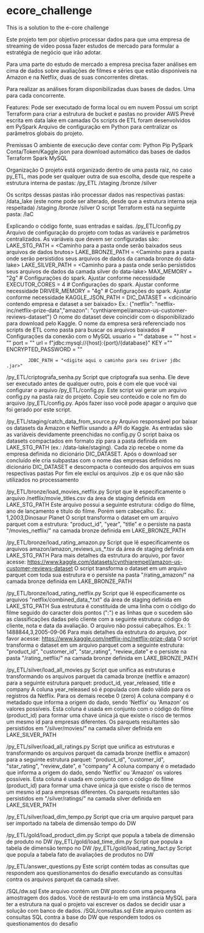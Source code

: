 # ecore_challenge
This is a solution to the e-core challenge 


Este projeto tem por objetivo processar dados para que uma empresa de streaming de vídeo possa fazer estudos de
mercado para formular a estratégia de negócio que irão adotar.

Para uma parte do estudo de mercado a empresa precisa fazer análises em cima de dados sobre avaliações de filmes e 
séries que estão disponíveis na Amazon e na Netflix, duas de suas concorrentes diretas.

Para realizar as análises foram disponibilizadas duas bases de dados. Uma para cada concorrente.

Features:
Pode ser executado de forma local ou em nuvem
Possui um script Terraform para criar a estrutura de bucket e pastas no provider AWS
Prevê escrita em data lake em camadas
Os scripts de ETL foram desenvolvidos em PySpark
Arquivo de configuração em Python para centralizar os parâmetros globais do projeto.

Premissas
O ambiente de execução deve contar com:
    Python
    Pip
    PySpark
    Conta/Token/Kaggle.json para download automático das bases de dados
    Terraform
    Spark
    MySQL

Organização
O projeto está organizado dentro de uma pasta raiz, no caso py_ETL, mas pode ser qualquer outra de sua escolha, desde que respeite a estrutura interna de pastas:
/py_ETL
    /staging
    /bronze
    /silver

Os scritps dessas pastas irão processar dados nas respectivas pastas:
/data_lake (este nome pode ser alterado, desde que a estrutura interna seja respeitada)
    /staging
    /bronze
    /silver
O script Terraform está na seguinte pasta:
/IaC

Explicando o código fonte, suas entradas e saídas.
/py_ETL/config.py
    Arquivo de configuração do projeto com todas as variáveis e parâmetros centralizados.
    As variáveis que devem ser configuradas são:
        LAKE_STG_PATH = <Caminho para a pasta onde serão baixados seus arquivos de dados brutos>
        LAKE_BRONZE_PATH = <Caminho para a pasta onde serão persistidos seus arquivos de dados da camada bronze do data-lake>
        LAKE_SILVER_PATH = <Caminho para a pasta onde serão persistidos seus arquivos de dados da camada silver do data-lake>
        MAX_MEMORY = "2g" # Configurações do spark. Ajustar conforme necessidade 
        EXECUTOR_CORES = 4 # Configurações do spark. Ajustar conforme necessidade
        DRIVER_MEMORY = "4g" # Configurações do spark. Ajustar conforme necessidade
        KAGGLE_JSON_PATH = <Caminho de arquivos de credenciais kaggle.json>
        DIC_DATASET = <dicinoário contendo empresa e dataset a ser baixado> 
            Ex.: {"netflix": "netflix-inc/netflix-prize-data","amazon": "cynthiarempel/amazon-us-customer-reviews-dataset"}
            O nome do dataset deve coincidir com o disponibilizado para download pelo Kaggle.
            O nome da empresa será referenciado nos scripts de ETL como pasta para buscar os arquivos baixados
        # Configurações da conexão com o MySQL
            usuario = "<digite aqui seu usuario>"
            database = "<digite aqui o nome do banco>"
            host = "<digite aqui nome ou ip do servidor mysql>"
            port = "<digite aqui a porta do mysql>"
            url = f"jdbc:mysql://{host}:{port}/{database}"
            KEY ="<coloque aqui sua chave>"
            ENCRYPTED_PASSWORD = "<cole aqui sua senha criptografada>"

            JDBC_PATH = "<digite aqui o caminho para seu driver jdbc .jar>"

/py_ETL/criptografa_senha.py
    Script que criptografa sua senha. Ele deve ser executado antes de qualquer outro, pois é com ele que você vai configurar o arquivo /py_ETL/config.py. Este script vai gerar um arquivo config.py na pasta raiz do projeto. Copie seu conteúdo e cole no fim do arquivo /py_ETL/config.py. Após fazer isso você pode apagar o arquivo que foi gerado por este script.

/py_ETL/staging/catch_data_from_source.py
    Arquivo responsável por baixar os datasets da Amazon e Netflix usando a API do Kaggle. 
    As entradas são as variáveis devidamente preenchidas no config.py
    O script baixa os datasets compactados em formato zip para a pasta definida em LAKE_STG_PATH (ex.: /data-lake/staging). Cada zip recebe o nome da empresa definida no dicionário DIC_DATASET.
    Após o download ser concluído ele cria subpastas com o nome das empresas definidos no dicionário DIC_DATASET e descompacta o conteúdo dos arquivos em suas respectivas pastas
    Por fim ele exclui os arquivos .zip e os que não são utilizados no processamento

/py_ETL/bronze/load_movies_netflix.py
    Script que lê especificamente o arquivo /netflix/movie_titles.csv da área de staging definida em  LAKE_STG_PATH
    Este arquivo possui a seguinte estrutura: código do filme, ano de lançamento e título do filme. Porém sem cabeçalho. 
    Ex.: 1,2003,Dinosaur Planet
    O script transforma o dataset em um arquivo parquet com a estrutura: "product_id", "year", "title" e o persiste na pasta "/movies_netflix/" na camada bronze definida em LAKE_BRONZE_PATH


/py_ETL/bronze/load_rating_amazon.py
    Script que lê especificamente os arquivos amazon/amazon_reviews_us_*.tsv da área de staging definida em  LAKE_STG_PATH
    Para mais detalhes da estrutura do arquivo, por favor acesse: https://www.kaggle.com/datasets/cynthiarempel/amazon-us-customer-reviews-dataset
    O script transforma o dataset em um arquivo parquet com toda sua estrutura e o persiste na pasta "/rating_amazon/" na camada bronze definida em LAKE_BRONZE_PATH

/py_ETL/bronze/load_rating_netflix.py
    Script que lê especificamente os arquivos  "netflix/combined_data_*.txt" da área de staging definida em  LAKE_STG_PATH
    Sua estrutura é constituída de uma linha com o código do filme seguido do caracter dois pontos (":") e as linhas que o sucedem são as classificações dadas pelo cliente com a seguinte estrutura: código do cliente, nota e data da avaliação. O arquivo não possui cabeçalhos.
    Ex.: 
        1:
        1488844,3,2005-09-06
    Para mais detalhes da estrutura do arquivo, por favor acesse: https://www.kaggle.com/netflix-inc/netflix-prize-data
    O script transforma o dataset em um arquivo parquet com a seguinte estrutura:
            "product_id", "customer_id", "star_rating", "review_date"
    e o persiste na pasta "/rating_netflix/" na camada bronze definida em LAKE_BRONZE_PATH

/py_ETL/silver/load_all_movies.py
    Script que unifica as estruturas e transformando os arquivos parquet da camada bronze (netflix e amazon) para a seguinte estrutura parquet: product_id, year_released, title e company
    A coluna year_released só é populada com dado válido para os registros da Netflix. Para os demais recebe 0 (zero)
    A coluna company é o metadado que informa a origem do dado, sendo 'Netflix' ou 'Amazon' os valores possíveis. Esta coluna é usada em conjunto com o código do filme (product_id) para formar uma chave única já que existe o risco de termos um mesmo id para empresas diferentes.
    Os parquets resultantes são persistidos em "/silver/movies/" na camada silver definida em LAKE_SILVER_PATH

/py_ETL/silver/load_all_ratings.py
    Script que unifica as estruturas e transformando os arquivos parquet da camada bronze (netflix e amazon) para a seguinte estrutura parquet: "product_id", "customer_id", "star_rating", "review_date", e "company"
    A coluna company é o metadado que informa a origem do dado, sendo 'Netflix' ou 'Amazon' os valores possíveis. Esta coluna é usada em conjunto com o código do filme (product_id) para formar uma chave única já que existe o risco de termos um mesmo id para empresas diferentes.
    Os parquets resultantes são persistidos em "/silver/ratings/" na camada silver definida em LAKE_SILVER_PATH

/py_ETL/silver/load_dim_tempo.py
    Script que cria um arquivo parquet para ser importado na tabela de dimensão tempo do DW

/py_ETL/gold/load_product_dim.py
    Script que popula a tabela de dimensão de produto no DW
/py_ETL/gold/load_time_dim.py
    Script que popula a tabela de dimensão tempo no DW
/py_ETL/gold/load_rating_fact.py
    Script que popula a tabela fato de avaliações de produtos no DW

/py_ETL/answer_questions.py
    Este script contém todas as consultas que respondem aos questionamentos do desafio executando as consultas contra os arquivos parquet da camada silver.


/SQL/dw.sql
    Este arquivo contém um DW pronto com uma pequena amostragem dos dados. Você de restaurá-lo em uma instância MySQL para ter a estrutura na qual o projeto vai escrever os dados se decidir usar a solução com banco de dados.
/SQL/consultas.sql
    Este arquivo contém as consultas SQL contra a base do DW que respondem todos os questionamentos do desafio
    